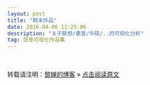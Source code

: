 ```yaml
---
layout: post
title: "期末作品"
date: 2016-04-06 11:25:06 
description: "关于联想/惠普/华硕/..的可视化分析"
tag: 信息可视化作品集
---
```




<br>

转载请注明：[黎婵的博客](https://cherrylichan.github.io) » [点击阅读原文](https://cherrylichan.github.io//2018/01/增加打赏功能/)     
